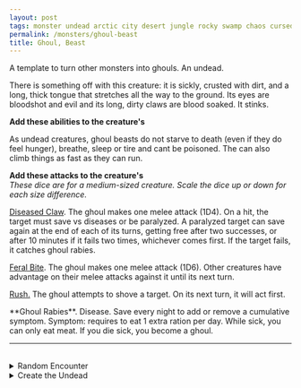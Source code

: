 ```yaml
---
layout: post
tags: monster undead arctic city desert jungle rocky swamp chaos cursed underdark
permalink: /monsters/ghoul-beast
title: Ghoul, Beast
---
```


A template to turn other monsters into ghouls. An undead.

There is something off with this creature: it is sickly, crusted with dirt, and a long, thick tongue that stretches all the way to the ground. Its eyes are bloodshot and evil and its long, dirty claws are blood soaked. It stinks.

**Add these abilities to the creature's**

As undead creatures, ghoul beasts do not starve to death (even if they do feel hunger), breathe, sleep or tire and cant be poisoned. The can also climb things as fast as they can run.

**Add these attacks to the creature's** <br>
_These dice are for a medium-sized creature. Scale the dice up or down for each size difference._

<ins>Diseased Claw</ins>.  The ghoul makes one melee attack (1D4). On a hit, the target must save vs diseases or be paralyzed. A paralyzed target can save again at the end of each of its turns, getting free after two successes, or after 10 minutes if it fails two times, whichever comes first. If the target fails, it catches ghoul rabies.

<ins>Feral Bite</ins>. The ghoul makes one melee attack (1D6). Other creatures have advantage on their melee attacks against it until its next turn.

<ins>Rush.</ins> The ghoul attempts to shove a target. On its next turn, it will act first.

<span class="alchemy">
**Ghoul Rabies**. Disease. Save every night to add or remove a cumulative symptom. Symptom: requires to eat 1 extra ration per day. While sick, you can only eat meat. If you die sick, you become a ghoul.
</span>

<br>

---

<br> 

<details markdown="1">
<summary>Random Encounter</summary>

1. **Monster:** 2D6 ghoul beasts.
3. **Lair:** A pile of rotting animal carcasses, half gnawed.<br>	&nbsp; OR <br>	**Omen:** Sloppy chewing noises, getting closer.
4. **Spoor:** A gnawed arm, covered in numbing saliva.
5. **Tracks:** Random eaten to the marrow body parts.
6. **Trace:** A shrine to a demon lord of undeath.
7. **Trace:** A broken bone, gnawed.
</details>

<details markdown="1">
<summary>Create the Undead</summary>

If you know the spell [Lichcraft](/2020/11/13/lichcraft/), you can alter it in such way for a minimum of 1 Spell Dices:

**Animate Ghoul** <br>
R: 30’  D: [dice] hours

You animate up to [dice] bodies infected with ghoul rabies into ghoul beasts. Instead of animating more bodies, you can cast this spell on [dice] HD of ghouls to take control of them for the duration. If you invest 4 [dice] or more into this spell, the effect becomes permanent and the undeads become followers.

</details>
